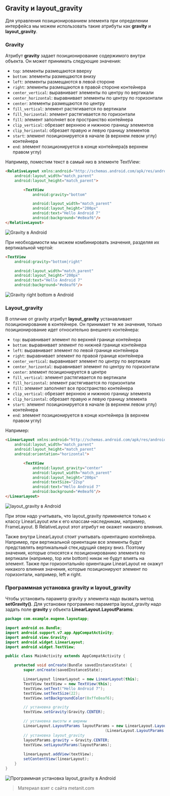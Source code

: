 ## Gravity и layout_gravity

Для управления позиционированием элемента при определении интерфейса мы можем использовать такие атрибуты как **gravity** и **layout_gravity**.

### Gravity

Атрибут **gravity** задает позиционирование содержимого внутри объекта. Он может принимать следующие значения:
- `top`: элементы размещаются вверху
- `bottom`: элементы размещаются внизу
- `left`: элементы размещаются в левой стороне
- `right`: элементы размещаются в правой стороне контейнера
- `center_vertical`: выравнивает элементы по центру по вертикали
- `center_horizontal`: выравнивает элементы по центру по горизонтали
- `center`: элементы размещаются по центру
- `fill_vertical`: элемент растягивается по вертикали
- `fill_horizontal`: элемент растягивается по горизонтали
- `fill`: элемент заполняет все пространство контейнера
- `clip_vertical`: обрезает верхнюю и нижнюю границу элементов
- `clip_horizontal`: обрезает правую и левую границу элементов
- `start`: элемент позиционируется в начале (в верхнем левом углу) контейнера
- `end`: элемент позиционируется в конце контейнера(в верхнем правом углу)

Например, поместим текст в самый низ в элементе TextView:

```html
<RelativeLayout xmlns:android="http://schemas.android.com/apk/res/android"
    android:layout_width="match_parent"
    android:layout_height="match_parent">

        <TextView
            android:gravity="bottom"

            android:layout_width="match_parent"
            android:layout_height="200px"
            android:text="Hello Android 7"
            android:background="#e8eaf6"/>
</RelativeLayout>
```

![Gravity в Android](https://metanit.com/java/android/pics/gravity1.png)

При необходимости мы можем комбинировать значения, разделяя их вертикальной чертой:

```html
<TextView
    android:gravity="bottom|right"

    android:layout_width="match_parent"
    android:layout_height="200px"
    android:text="Hello Android 7"
    android:background="#e8eaf6"/>
```

![Gravity right bottom в Android](https://metanit.com/java/android/pics/gravity2.png)

### Layout_gravity

В отличие от gravity атрибут **layout_gravity** устанавливает позиционирование в контейнере. Он принимает те же значения, только позиционирование идет относительно внешнего контейнера:
- `top`: выравнивает элемент по верхней границе контейнера
- `bottom`: выравнивает элемент по нижней границе контейнера
- `left`: выравнивает элемент по левой границе контейнера
- `right`: выравнивает элемент по правой границе контейнера
- `center_vertical`: выравнивает элемент по центру по вертикали
- `center_horizontal`: выравнивает элемент по центру по горизонтали
- `center`: элемент позиционируется в центре
- `fill_vertical`: элемент растягивается по вертикали
- `fill_horizontal`: элемент растягивается по горизонтали
- `fill`: элемент заполняет все пространство контейнера
- `clip_vertical`: обрезает верхнюю и нижнюю границу элемента
- `clip_horizontal`: обрезает правую и левую границу элемента
- `start`: элемент позиционируется в начале (в верхнем левом углу) контейнера
- `end`: элемент позиционируется в конце контейнера (в верхнем правом углу)

Например:

```html
<LinearLayout xmlns:android="http://schemas.android.com/apk/res/android"
    android:layout_width="match_parent"
    android:layout_height="match_parent"
    android:orientation="horizontal">

        <TextView
            android:layout_gravity="center"
            android:layout_width="match_parent"
            android:layout_height="200px"
            android:textSize="22sp"
            android:text="Hello Android 7"
            android:background="#e8eaf6"/>
</LinearLayout>
```

![layout_gravity в Android](https://metanit.com/java/android/pics/gravity3.png)

При этом надо учитывать, что layout_gravity применяется только к классу LinearLayout или к его классам-наследникам, например, FrameLayout. В RelativeLayout этот атрибут не окажет никакого влияния.

Также внутри LinearLayout стоит учитывать ориентацию контейнера. Например, при вертикальной ориентации все элементы будут представлять вертикальный стек,идущий сверху вниз. Поэтому значения, которые относятся к позиционированию элемента по вертикали (например, top или bottom) никак не будут влиять на элемент. Также при горизонтальнйо ориентации LinearLayout не окажут никакого влияния значения, которые позиционируют элемент по горизонтали, например, left и right.

### Программная установка gravity и layout_gravity

Чтобы установить параметр gravity у элемента надо вызвать метод **setGravity()**. Для установки программно параметра layout_gravity надо задать поле **gravity** у объекта **LinearLayout.LayoutParams**:

```java
package com.example.eugene.layoutapp;

import android.os.Bundle;
import android.support.v7.app.AppCompatActivity;
import android.view.Gravity;
import android.widget.LinearLayout;
import android.widget.TextView;

public class MainActivity extends AppCompatActivity {

    protected void onCreate(Bundle savedInstanceState) {
        super.onCreate(savedInstanceState);

        LinearLayout linearLayout = new LinearLayout(this);
        TextView textView = new TextView(this);
        textView.setText("Hello Android 7");
        textView.setTextSize(22);
        textView.setBackgroundColor(0xffe8eaf6);

        // установка gravity
        textView.setGravity(Gravity.CENTER);

        // установка высоты и ширины
        LinearLayout.LayoutParams layoutParams = new LinearLayout.LayoutParams
                                            (LinearLayout.LayoutParams.MATCH_PARENT, 200);
        // установка layout_gravity
        layoutParams.gravity = Gravity.CENTER;
        textView.setLayoutParams(layoutParams);
        
        linearLayout.addView(textView);
        setContentView(linearLayout);
    }
}
```

![Программная установка layout_gravity в Android](https://metanit.com/java/android/pics/gravity4.png)


> Материал взят с сайта metanit.com